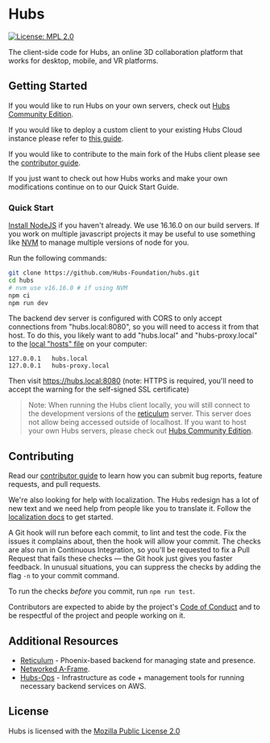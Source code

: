 # Hubs

[![License: MPL 2.0](https://img.shields.io/badge/License-MPL%202.0-brightgreen.svg)](https://opensource.org/licenses/MPL-2.0)

The client-side code for Hubs, an online 3D collaboration platform that works for desktop, mobile, and VR platforms.

## Getting Started

If you would like to run Hubs on your own servers, check out [Hubs Community Edition](https://github.com/Hubs-Foundation/hubs-cloud/tree/master/community-edition).

If you would like to deploy a custom client to your existing Hubs Cloud instance please refer to [this guide](https://docs.hubsfoundation.org/hubs-cloud-custom-clients.html).

If you would like to contribute to the main fork of the Hubs client please see the [contributor guide](./CONTRIBUTING.md).

If you just want to check out how Hubs works and make your own modifications continue on to our Quick Start Guide.

### Quick Start

[Install NodeJS](https://nodejs.org) if you haven't already. We use 16.16.0 on our build servers. If you work on multiple javascript projects it may be useful to use something like [NVM](https://github.com/nvm-sh/nvm) to manage multiple versions of node for you.

Run the following commands:

```bash
git clone https://github.com/Hubs-Foundation/hubs.git
cd hubs
# nvm use v16.16.0 # if using NVM
npm ci
npm run dev
```

The backend dev server is configured with CORS to only accept connections from "hubs.local:8080", so you will need to access it from that host. To do this, you likely want to add "hubs.local" and "hubs-proxy.local" to the [local "hosts" file](https://phoenixnap.com/kb/how-to-edit-hosts-file-in-windows-mac-or-linux) on your computer:

```
127.0.0.1	hubs.local
127.0.0.1	hubs-proxy.local
```

Then visit https://hubs.local:8080 (note: HTTPS is required, you'll need to accept the warning for the self-signed SSL certificate)

> Note: When running the Hubs client locally, you will still connect to the development versions of the [reticulum](https://github.com/Hubs-Foundation/reticulum) server. This server does not allow being accessed outside of localhost. If you want to host your own Hubs servers, please check out [Hubs Community Edition](https://github.com/Hubs-Foundation/hubs-cloud/tree/master/community-edition).

## Contributing

Read our [contributor guide](./CONTRIBUTING.md) to learn how you can submit bug reports, feature requests, and pull requests.

We're also looking for help with localization. The Hubs redesign has a lot of new text and we need help from people like you to translate it. Follow the [localization docs](./src/assets/locales/README.md) to get started.

A Git hook will run before each commit, to lint and test the code.
Fix the issues it complains about, then the hook will allow your commit.
The checks are also run in Continuous Integration, so you'll be requested to fix a Pull Request that fails these checks — the Git hook just gives you faster feedback.
In unusual situations, you can suppress the checks by adding the flag `-n` to your commit command.

To run the checks *before* you commit, run `npm run test`.

Contributors are expected to abide by the project's [Code of Conduct](./CODE_OF_CONDUCT.md) and to be respectful of the project and people working on it.

## Additional Resources

* [Reticulum](https://github.com/Hubs-Foundation/reticulum) - Phoenix-based backend for managing state and presence.
* [Networked A-Frame](https://github.com/Hubs-Foundation/networked-aframe).
* [Hubs-Ops](https://github.com/Hubs-Foundation/hubs-ops) - Infrastructure as code + management tools for running necessary backend services on AWS.

## License

Hubs is licensed with the [Mozilla Public License 2.0](./LICENSE)


